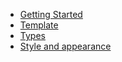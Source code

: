 * [Getting Started](spinner/getting-started-asp-core.md)
* [Template](spinner/template.md)
* [Types](spinner/types.md)
* [Style and appearance](spinner/style.md)